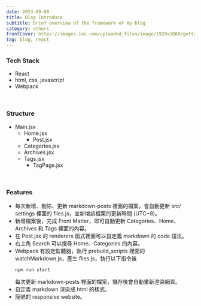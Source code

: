 ```yaml
---
date: 2023-09-08
title: Blog Introduce
subtitle: brief overview of the framework of my blog
category: others
frontCover: https://images.inc.com/uploaded_files/image/1920x1080/getty_503426092_342208.jpg
tag: blog, react
---
```


### Tech Stack
- React
- html, css, javascript
- Webpack

<br>

### Structure
- Main.jsx
  - Home.jsx
    - Post.jsx
  - Categories.jsx
  - Archives.jsx
  - Tags.jsx
    - TagPage.jsx

<br>

### Features
- 每次新增、刪除、更新 markdown-posts 裡面的檔案，會自動更新 src/ settings 裡面的 files.js，並新增該檔案的更新時間 (UTC+8)。
- 新增檔案後，完成 Front Matter，即可自動更新 Categories、Home、Archives 和 Tags 裡面的內容。
- 在 Post.jsx 的 renderers 函式裡面可以自定義 markdown 的 code 語法。
- 右上角 Search 可以搜尋 Home、Categories 的內容。
- Webpack 有設定監聽器，執行 prebuild_scripts 裡面的 watchMarkdown.js，產生 files.js，執行以下指令後 
    ```
    npm run start
    ``` 
    每次更新 markdown-posts 裡面的檔案，儲存後會自動重新渲染網頁。
- 自定義 markdown 渲染成 html 的樣式。
- 簡陋的 responsive website。